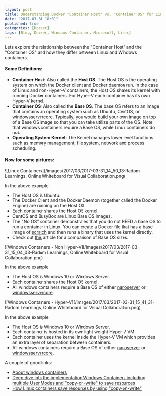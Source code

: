 ```yaml
---
layout: post
title: Understanding Docker "Container Host" vs. "Container OS" for Linux and Windows Containers
date: "2017-03-31 18:01"
published: true
categories: [Docker]
tags: [Blog, Docker, Windows Container, Microsoft, Linux]
---
```


Lets explore the relationship between the "Container Host" and the "Container OS" and how they differ between Linux and Windows containers.

<!--more-->

#### Some Definitions:

- <strong>Container Host:</strong> Also called the <strong>Host OS</strong>. The Host OS is the operating system on which the Docker client and Docker daemon run.  In the case of Linux and non-Hyper-V containers, the Host OS shares its kernel with running Docker containers. For Hyper-V each container has its own Hyper-V kernel.
- <strong>Container OS:</strong> Also called the <strong>Base OS</strong>. The base OS refers to an image that contains an operating system such as Ubuntu, CentOS, or windowsservercore. Typically, you would build your own image on top of a Base OS image so that you can take utilize parts of the OS. Note that windows containers require a Base OS, while Linux containers do not.
- <strong>Operating System Kernel:</strong> The Kernel manages lower level functions such as memory management, file system, network and process scheduling.

#### Now for some pictures:

![Linux Containers](/images/2017/03/2017-03-31_14_50_13-Radom Learnings, Online Whiteboard for Visual Collaboration.png)



In the above example

- The Host OS is Ubuntu. 
- The Docker Client and the Docker Daemon (together called the Docker Engine) are running on the Host OS. 
- Each container shares the Host OS kernel.  
- CentOS and BusyBox are Linux Base OS images.
- The "No OS" container demonstrates that you do not NEED a base OS to run a container in Linux.  You can create a Docker file that has a base image of [scratch](https://hub.docker.com/_/scratch/) and then runs a binary that uses the kernel directly.
- Check out [this](https://www.brianchristner.io/docker-image-base-os-size-comparison/) article for a comparison of Base OS sizes.


![Windows Containers - Non Hyper-V](/images/2017/03/2017-03-31_15_04_03-Radom Learnings, Online Whiteboard for Visual Collaboration.png)


In the above example

- The Host OS is Windows 10 or Windows Server.  
- Each container shares the Host OS kernel.  
- All windows containers require a Base OS of either [nanoserver](https://hub.docker.com/r/microsoft/nanoserver/) or [windowsservercore](https://hub.docker.com/r/microsoft/windowsservercore/). 



![Windows Containers - Hyper-V](/images/2017/03/2017-03-31_15_41_31-Radom Learnings, Online Whiteboard for Visual Collaboration.png)


In the above example

- The Host OS is Windows 10 or Windows Server.  
- Each container is hosted in its own light weight Hyper-V VM.
- Each container uses the kernel inside the Hyper-V VM which provides an extra layer of separation between containers.
- All windows containers require a Base OS of either [nanoserver](https://hub.docker.com/r/microsoft/nanoserver/) or [windowsservercore](https://hub.docker.com/r/microsoft/windowsservercore/). 



A couple of good links:

- [About windows containers](https://docs.microsoft.com/en-us/virtualization/windowscontainers/about/)
- [Deep dive into the implementation Windows Containers including multiple User Modes and "copy-on-write" to save resources](http://blog.xebia.com/deep-dive-into-windows-server-containers-and-docker-part-2-underlying-implementation-of-windows-server-containers/)
- [How Linux containers save resources by using "copy-on-write"](https://docs.docker.com/engine/userguide/storagedriver/imagesandcontainers/#the-copy-on-write-strategy)
